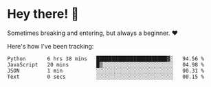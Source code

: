 # Hey there! 👋
Sometimes breaking and entering, but always a beginner. ❤️

Here's how I've been tracking:
<!--START_SECTION:waka-->

```text
Python       6 hrs 38 mins   ███████████████████████▓░   94.56 %
JavaScript   20 mins         █▒░░░░░░░░░░░░░░░░░░░░░░░   04.98 %
JSON         1 min           ░░░░░░░░░░░░░░░░░░░░░░░░░   00.31 %
Text         0 secs          ░░░░░░░░░░░░░░░░░░░░░░░░░   00.15 %
```

<!--END_SECTION:waka-->
